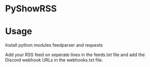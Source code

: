 # PyShowRSS

# Usage
Install python modules feedparser and requests

Add your RSS feed on seperate lines in the feeds.txt file and add the Discord webhook URLs in the webhooks.txt file.
